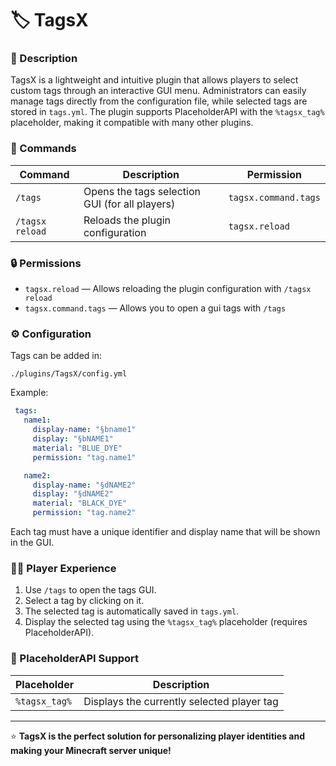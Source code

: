 # 🏷️ TagsX

### 📝 Description
TagsX is a lightweight and intuitive plugin that allows players to select custom tags through an interactive GUI menu. Administrators can easily manage tags directly from the configuration file, while selected tags are stored in `tags.yml`. The plugin supports PlaceholderAPI with the `%tagsx_tag%` placeholder, making it compatible with many other plugins.

### 🔑 Commands
| Command        | Description                  | Permission      |
|---------------|-----------------------------|----------------|
| `/tags`       | Opens the tags selection GUI (for all players) | `tagsx.command.tags`         |
| `/tagsx reload` | Reloads the plugin configuration | `tagsx.reload` |

### 🔒 Permissions
- `tagsx.reload` — Allows reloading the plugin configuration with `/tagsx reload`
- `tagsx.command.tags` — Allows you to open a gui tags with `/tags`

### ⚙️ Configuration
Tags can be added in:
```
./plugins/TagsX/config.yml
```
Example:
```yaml
 tags:
   name1:
     display-name: "§bname1"
     display: "§bNAME1"
     material: "BLUE_DYE"
     permission: "tag.name1"

   name2:
     display-name: "§dNAME2"
     display: "§dNAME2"
     material: "BLACK_DYE"
     permission: "tag.name2"
```
Each tag must have a unique identifier and display name that will be shown in the GUI.

### 🧑‍💻 Player Experience
1. Use `/tags` to open the tags GUI.
2. Select a tag by clicking on it.
3. The selected tag is automatically saved in `tags.yml`.
4. Display the selected tag using the `%tagsx_tag%` placeholder (requires PlaceholderAPI).

### 🔌 PlaceholderAPI Support
| Placeholder   | Description                  |
|---------------|-----------------------------|
| `%tagsx_tag%` | Displays the currently selected player tag |

---
⭐ **TagsX is the perfect solution for personalizing player identities and making your Minecraft server unique!**